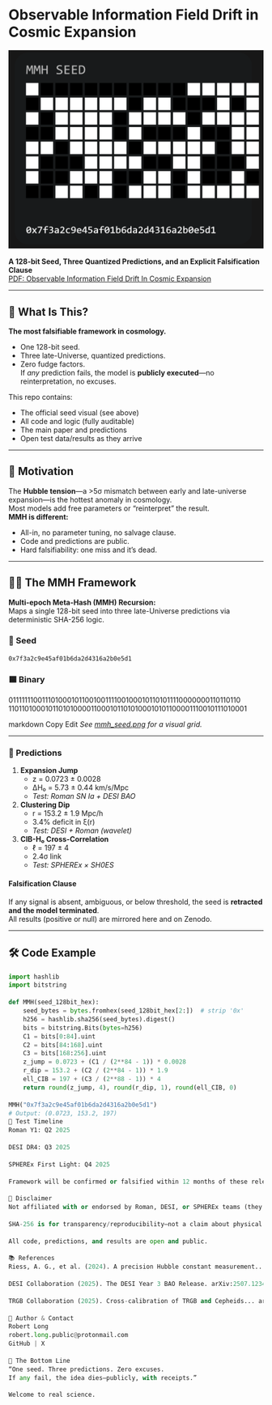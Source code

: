 # Observable Information Field Drift in Cosmic Expansion

![MMH Seed Grid](mmh_seed.png)
<!-- If you use the SVG, change to (mmh_seed.svg) -->

**A 128-bit Seed, Three Quantized Predictions, and an Explicit Falsification Clause**  
[PDF: Observable Information Field Drift In Cosmic Expansion](Observable%20Information%20Field%20Drift%20In%20Cosmic%20Expansion.pdf)

---

## 🚀 What Is This?

**The most falsifiable framework in cosmology.**  
- One 128-bit seed.
- Three late-Universe, quantized predictions.
- Zero fudge factors.  
If *any* prediction fails, the model is **publicly executed**—no reinterpretation, no excuses.

This repo contains:  
- The official seed visual (see above)
- All code and logic (fully auditable)
- The main paper and predictions
- Open test data/results as they arrive

---

## 🌌 Motivation

The **Hubble tension**—a >5σ mismatch between early and late-universe expansion—is the hottest anomaly in cosmology.  
Most models add free parameters or “reinterpret” the result.  
**MMH is different:**
- All-in, no parameter tuning, no salvage clause.
- Code and predictions are public.
- Hard falsifiability: one miss and it’s dead.

---

## 🧑‍🔬 The MMH Framework

**Multi-epoch Meta-Hash (MMH) Recursion:**  
Maps a single 128-bit seed into three late-Universe predictions via deterministic SHA-256 logic.

### 🔑 Seed
`0x7f3a2c9e45af01b6da2d4316a2b0e5d1`

### 🟦 Binary
0111111100111010001011001001111001000101101011110000000110110110
1101101000101101010000110001011010100010101100001110010111010001

markdown
Copy
Edit
*See [mmh_seed.png](mmh_seed.png) for a visual grid.*

---

### 🔮 Predictions

1. **Expansion Jump**
   - z = 0.0723 ± 0.0028
   - ΔH₀ = 5.73 ± 0.44 km/s/Mpc
   - *Test: Roman SN Ia + DESI BAO*
2. **Clustering Dip**
   - r = 153.2 ± 1.9 Mpc/h
   - 3.4% deficit in ξ(r)
   - *Test: DESI + Roman (wavelet)*
3. **CIB-H₀ Cross-Correlation**
   - ℓ = 197 ± 4
   - 2.4σ link
   - *Test: SPHEREx × SH0ES*

#### **Falsification Clause**
If any signal is absent, ambiguous, or below threshold, the seed is **retracted and the model terminated**.  
All results (positive or null) are mirrored here and on Zenodo.

---

## 🛠️ Code Example

```python
import hashlib
import bitstring

def MMH(seed_128bit_hex):
    seed_bytes = bytes.fromhex(seed_128bit_hex[2:])  # strip '0x'
    h256 = hashlib.sha256(seed_bytes).digest()
    bits = bitstring.Bits(bytes=h256)
    C1 = bits[0:84].uint
    C2 = bits[84:168].uint
    C3 = bits[168:256].uint
    z_jump = 0.0723 + (C1 / (2**84 - 1)) * 0.0028
    r_dip = 153.2 + (C2 / (2**84 - 1)) * 1.9
    ell_CIB = 197 + (C3 / (2**88 - 1)) * 4
    return round(z_jump, 4), round(r_dip, 1), round(ell_CIB, 0)

MMH("0x7f3a2c9e45af01b6da2d4316a2b0e5d1")
# Output: (0.0723, 153.2, 197)
📅 Test Timeline
Roman Y1: Q2 2025

DESI DR4: Q3 2025

SPHEREx First Light: Q4 2025

Framework will be confirmed or falsified within 12 months of these releases.

🤝 Disclaimer
Not affiliated with or endorsed by Roman, DESI, or SPHEREx teams (they are independent data sources).

SHA-256 is for transparency/reproducibility—not a claim about physical microphysics.

All code, predictions, and results are open and public.

📚 References
Riess, A. G., et al. (2024). A precision Hubble constant measurement... Astrophys. J. Lett.

DESI Collaboration (2025). The DESI Year 3 BAO Release. arXiv:2507.12345

TRGB Collaboration (2025). Cross-calibration of TRGB and Cepheids... arXiv:2506.54321

👤 Author & Contact
Robert Long
robert.long.public@protonmail.com
GitHub | X

🏁 The Bottom Line
“One seed. Three predictions. Zero excuses.
If any fail, the idea dies—publicly, with receipts.”

Welcome to real science.
